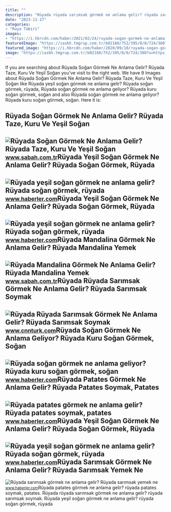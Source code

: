 ```yaml
---
title: ""
description: "Rüyada rüyada sarımsak görmek ne anlama gelir? rüyada sarımsak soymak"
date: "2023-11-17"
categories:
- "Ruya Tabiri"
images:
- "https://i.hbrcdn.com/haber/2021/02/24/ruyada-sogan-gormek-ne-anlama-geliyor-ruyada-13948731_3744_amp.jpg"
featuredImage: "https://iasbh.tmgrup.com.tr/b02160/752/395/0/0/724/380?u=https://isbh.tmgrup.com.tr/sbh/2022/04/27/ruyada-sogan-gormek-ne-anlama-gelir-ruyada-taze-kuru-ve-yesil-sogan-dogradigini-ve-yedigini-gormek-anlami-1651067471875.jpg"
featured_image: "https://i.hbrcdn.com/haber/2020/09/10/ruyada-sogan-gormek-ne-anlama-gelir-ruyada-yesil-13588434_2525_amp.jpg"
image: "https://iasbh.tmgrup.com.tr/b02160/752/395/0/0/724/380?u=https://isbh.tmgrup.com.tr/sbh/2022/04/27/ruyada-sogan-gormek-ne-anlama-gelir-ruyada-taze-kuru-ve-yesil-sogan-dogradigini-ve-yedigini-gormek-anlami-1651067471875.jpg"
---
```


If you are searching about Rüyada Soğan Görmek Ne Anlama Gelir? Rüyada Taze, Kuru Ve Yeşil Soğan you've visit to the right web. We have 9 Images about Rüyada Soğan Görmek Ne Anlama Gelir? Rüyada Taze, Kuru Ve Yeşil Soğan like Rüyada yeşil soğan görmek ne anlama gelir? Rüyada soğan görmek, rüyada, Rüyada soğan görmek ne anlama geliyor? Rüyada kuru soğan görmek, soğan and also Rüyada soğan görmek ne anlama geliyor? Rüyada kuru soğan görmek, soğan. Here it is:

Rüyada Soğan Görmek Ne Anlama Gelir? Rüyada Taze, Kuru Ve Yeşil Soğan
---------------------------------------------------------------------

 ![Rüyada Soğan Görmek Ne Anlama Gelir? Rüyada Taze, Kuru Ve Yeşil Soğan](https://iasbh.tmgrup.com.tr/b02160/752/395/0/0/724/380?u=https://isbh.tmgrup.com.tr/sbh/2022/04/27/ruyada-sogan-gormek-ne-anlama-gelir-ruyada-taze-kuru-ve-yesil-sogan-dogradigini-ve-yedigini-gormek-anlami-1651067471875.jpg) <small>www.sabah.com.tr</small>Rüyada Yeşil Soğan Görmek Ne Anlama Gelir? Rüyada Soğan Görmek, Rüyada
----------------------------------------------------------------------

 ![Rüyada yeşil soğan görmek ne anlama gelir? Rüyada soğan görmek, rüyada](https://i.hbrcdn.com/haber/2020/09/10/ruyada-sogan-gormek-ne-anlama-gelir-ruyada-yesil-13588434_1766_m.jpg) <small>www.haberler.com</small>Rüyada Yeşil Soğan Görmek Ne Anlama Gelir? Rüyada Soğan Görmek, Rüyada
----------------------------------------------------------------------

 ![Rüyada yeşil soğan görmek ne anlama gelir? Rüyada soğan görmek, rüyada](https://foto.haberler.com/haber/2020/09/10/ruyada-sogan-gormek-ne-anlama-gelir-ruyada-yesil-13588434_1958_m.jpg) <small>www.haberler.com</small>Rüyada Mandalina Görmek Ne Anlama Gelir? Rüyada Mandalina Yemek
---------------------------------------------------------------

 ![Rüyada Mandalina Görmek Ne Anlama Gelir? Rüyada Mandalina Yemek](https://iasbh.tmgrup.com.tr/a02784/752/395/0/44/723/424?u=https://isbh.tmgrup.com.tr/sbh/2022/05/26/ruyada-mandalina-gormek-ne-anlama-gelir-ruyada-mandalina-yemek-toplamak-soymak-anlami-1653565435823.jpg) <small>www.sabah.com.tr</small>Rüyada Rüyada Sarımsak Görmek Ne Anlama Gelir? Rüyada Sarımsak Soymak
---------------------------------------------------------------------

 ![Rüyada Rüyada Sarımsak Görmek Ne Anlama Gelir? Rüyada Sarımsak Soymak](https://i.cnnturk.com/i/cnnturk/75/740x416/60fa9f9fc8c373139c638783.jpg) <small>www.cnnturk.com</small>Rüyada Soğan Görmek Ne Anlama Geliyor? Rüyada Kuru Soğan Görmek, Soğan
----------------------------------------------------------------------

 ![Rüyada soğan görmek ne anlama geliyor? Rüyada kuru soğan görmek, soğan](https://i.hbrcdn.com/haber/2021/02/24/ruyada-sogan-gormek-ne-anlama-geliyor-ruyada-13948731_3744_amp.jpg) <small>www.haberler.com</small>Rüyada Patates Görmek Ne Anlama Gelir? Rüyada Patates Soymak, Patates
---------------------------------------------------------------------

 ![Rüyada patates görmek ne anlama gelir? Rüyada patates soymak, patates](https://i.hbrcdn.com/haber/2021/02/24/ruyada-patates-gormek-ne-anlama-gelir-ruyada-13948712_3963_amp.jpg) <small>www.haberler.com</small>Rüyada Yeşil Soğan Görmek Ne Anlama Gelir? Rüyada Soğan Görmek, Rüyada
----------------------------------------------------------------------

 ![Rüyada yeşil soğan görmek ne anlama gelir? Rüyada soğan görmek, rüyada](https://i.hbrcdn.com/haber/2020/09/10/ruyada-sogan-gormek-ne-anlama-gelir-ruyada-yesil-13588434_2525_amp.jpg) <small>www.haberler.com</small>Rüyada Sarımsak Görmek Ne Anlama Gelir? Rüyada Sarımsak Yemek Ne
----------------------------------------------------------------

 ![Rüyada sarımsak görmek ne anlama gelir? Rüyada sarımsak yemek ne](https://foto.haberler.com/haber/2020/10/21/ruyada-sarimsak-gormek-ne-anlama-gelir-ruyada-13682632_5070_amp.jpg) <small>www.haberler.com</small>Rüyada patates görmek ne anlama gelir? rüyada patates soymak, patates. Rüyada rüyada sarımsak görmek ne anlama gelir? rüyada sarımsak soymak. Rüyada yeşil soğan görmek ne anlama gelir? rüyada soğan görmek, rüyada
